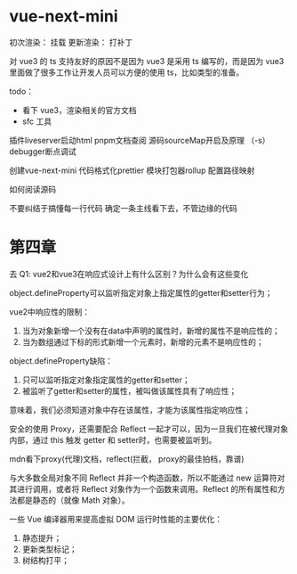 # vue-next-mini

初次渲染： 挂载
更新渲染： 打补丁

对 vue3 的 ts 支持友好的原因不是因为 vue3 是采用 ts 编写的，而是因为 vue3 里面做了很多工作让开发人员可以方便的使用 ts，比如类型的准备。

todo：

- 看下 vue3，渲染相关的官方文档
- sfc 工具

插件liveserver启动html
pnpm文档查阅
源码sourceMap开启及原理 （-s）
debugger断点调试


创建vue-next-mini
代码格式化prettier
模块打包器rollup
配置路径映射

如何阅读源码

不要纠结于搞懂每一行代码
确定一条主线看下去，不管边缘的代码


# 第四章

去
Q1: vue2和vue3在响应式设计上有什么区别？为什么会有这些变化

object.defineProperty可以监听指定对象上指定属性的getter和setter行为；

vue2中响应性的限制：

1. 当为对象新增一个没有在data中声明的属性时，新增的属性不是响应性的；
2. 当为数组通过下标的形式新增一个元素时，新增的元素不是响应性的；

object.defineProperty缺陷：

1. 只可以监听指定对象指定属性的getter和setter；
2. 被监听了getter和setter的属性，被叫做该属性具有了响应性；

意味着，我们必须知道对象中存在该属性，才能为该属性指定响应性；

安全的使用 Proxy，还需要配合 Reflect 一起才可以，因为一旦我们在被代理对象内部，通过 this 触发 getter 和 setter时，也需要被监听到。

mdn看下proxy(代理)文档，reflect(拦截， proxy的最佳拍档，靠谱)

与大多数全局对象不同 Reflect 并非一个构造函数，所以不能通过 new 运算符对其进行调用，或者将 Reflect 对象作为一个函数来调用。Reflect 的所有属性和方法都是静态的（就像 Math 对象）。


一些 Vue 编译器用来提高虚拟 DOM 运行时性能的主要优化：

1. 静态提升；
2. 更新类型标记；
3. 树结构打平；